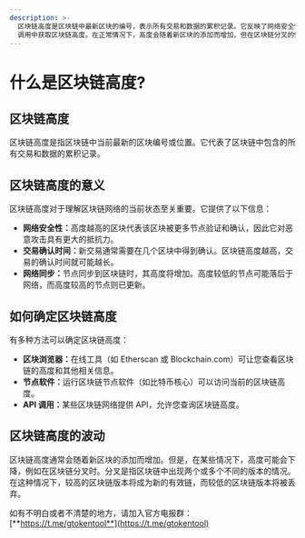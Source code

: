 ```yaml
---
description: >-
  区块链高度是区块链中最新区块的编号，表示所有交易和数据的累积记录。它反映了网络安全性、交易确认时间和同步状态。可以从区块浏览器、节点软件或 api
  调用中获取区块链高度。在正常情况下，高度会随着新区块的添加而增加，但在区块链分叉的情况下，高度可能会下降。
---
```


# 什么是区块链高度?

## 区块链高度

区块链高度是指区块链中当前最新的区块编号或位置。它代表了区块链中包含的所有交易和数据的累积记录。

## 区块链高度的意义

区块链高度对于理解区块链网络的当前状态至关重要。它提供了以下信息：

* **网络安全性：**&#x9AD8;度越高的区块代表该区块被更多节点验证和确认，因此它对恶意攻击具有更大的抵抗力。
* **交易确认时间：**&#x65B0;交易通常需要在几个区块中得到确认。区块链高度越高，交易的确认时间就可能越长。
* **网络同步：**&#x8282;点同步到区块链时，其高度将增加。高度较低的节点可能落后于网络，而高度较高的节点则已更新。

## 如何确定区块链高度

有多种方法可以确定区块链高度：

* **区块浏览器：**&#x5728;线工具（如 Etherscan 或 Blockchain.com）可让您查看区块链的高度和其他相关信息。
* **节点软件：**&#x8FD0;行区块链节点软件（如比特币核心）可以访问当前的区块链高度。
* **API 调用：**&#x67D0;些区块链网络提供 API，允许您查询区块链高度。

## 区块链高度的波动

区块链高度通常会随着新区块的添加而增加。但是，在某些情况下，高度可能会下降，例如在区块链分叉时。分叉是指区块链中出现两个或多个不同的版本的情况。在这种情况下，较高的区块链版本将成为新的有效链，而较低的区块链版本将被丢弃。

如有不明白或者不清楚的地方，请加入官方电报群：[**https://t.me/gtokentool**](https://t.me/gtokentool)
